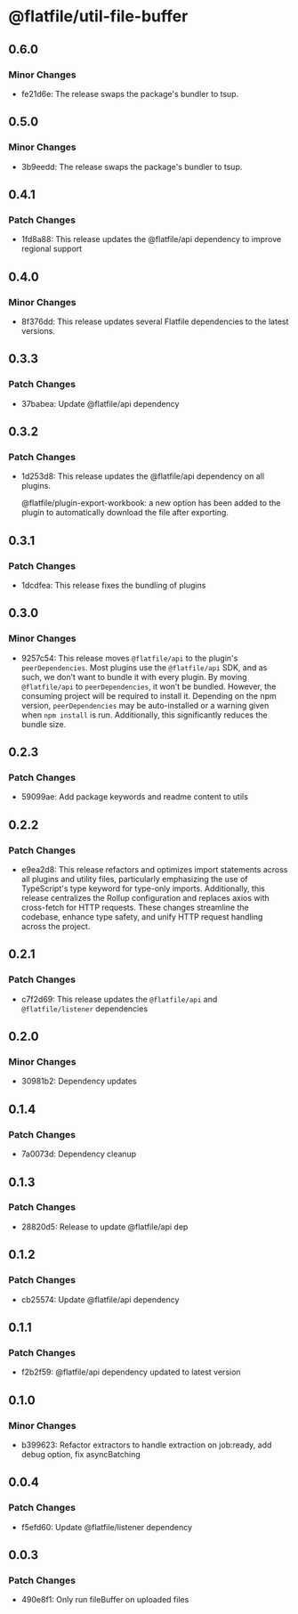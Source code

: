 # @flatfile/util-file-buffer

## 0.6.0

### Minor Changes

- fe21d6e: The release swaps the package's bundler to tsup.

## 0.5.0

### Minor Changes

- 3b9eedd: The release swaps the package's bundler to tsup.

## 0.4.1

### Patch Changes

- 1fd8a88: This release updates the @flatfile/api dependency to improve regional support

## 0.4.0

### Minor Changes

- 8f376dd: This release updates several Flatfile dependencies to the latest versions.

## 0.3.3

### Patch Changes

- 37babea: Update @flatfile/api dependency

## 0.3.2

### Patch Changes

- 1d253d8: This release updates the @flatfile/api dependency on all plugins.

  @flatfile/plugin-export-workbook: a new option has been added to the plugin to automatically download the file after exporting.

## 0.3.1

### Patch Changes

- 1dcdfea: This release fixes the bundling of plugins

## 0.3.0

### Minor Changes

- 9257c54: This release moves `@flatfile/api` to the plugin's `peerDependencies`. Most plugins use the `@flatfile/api` SDK, and as such, we don’t want to bundle it with every plugin. By moving `@flatfile/api` to `peerDependencies`, it won’t be bundled. However, the consuming project will be required to install it. Depending on the npm version, `peerDependencies` may be auto-installed or a warning given when `npm install` is run. Additionally, this significantly reduces the bundle size.

## 0.2.3

### Patch Changes

- 59099ae: Add package keywords and readme content to utils

## 0.2.2

### Patch Changes

- e9ea2d8: This release refactors and optimizes import statements across all plugins and utility files, particularly emphasizing the use of TypeScript's type keyword for type-only imports. Additionally, this release centralizes the Rollup configuration and replaces axios with cross-fetch for HTTP requests. These changes streamline the codebase, enhance type safety, and unify HTTP request handling across the project.

## 0.2.1

### Patch Changes

- c7f2d69: This release updates the `@flatfile/api` and `@flatfile/listener` dependencies

## 0.2.0

### Minor Changes

- 30981b2: Dependency updates

## 0.1.4

### Patch Changes

- 7a0073d: Dependency cleanup

## 0.1.3

### Patch Changes

- 28820d5: Release to update @flatfile/api dep

## 0.1.2

### Patch Changes

- cb25574: Update @flatfile/api dependency

## 0.1.1

### Patch Changes

- f2b2f59: @flatfile/api dependency updated to latest version

## 0.1.0

### Minor Changes

- b399623: Refactor extractors to handle extraction on job:ready, add debug option, fix asyncBatching

## 0.0.4

### Patch Changes

- f5efd60: Update @flatfile/listener dependency

## 0.0.3

### Patch Changes

- 490e8f1: Only run fileBuffer on uploaded files
